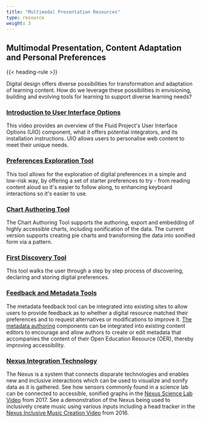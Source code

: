 ```yaml
---
title: "Multimodal Presentation Resources"
type: resource
weight: 3
---
```

## Multimodal Presentation, Content Adaptation and Personal Preferences

{{< heading-rule >}}

<p class="resource-intro">Digital design offers diverse possibilities for transformation and adaptation of learning content. How do we leverage these possibilities in envisioning, building and evolving tools for learning to support diverse learning needs?</p>

### [Introduction to User Interface Options](https://www.youtube.com/watch?v=63DqNgxtsrA)

This video provides an overview of the Fluid Project's User Interface Options (UIO) component, what it offers potential integrators, and its installation instructions. UIO allows users to personalise web content to meet their unique needs.

### [Preferences Exploration Tool](http://build.fluidproject.org/prefsEditors/demos/explorationTool/)

This tool allows for the exploration of digital preferences in a simple and low-risk way, by offering a set of starter preferences to try - from reading content aloud so it's easier to follow along, to enhancing keyboard interactions so it's easier to use.

### [Chart Authoring Tool](http://build.fluidproject.org/chartAuthoring/demos/)

The Chart Authoring Tool supports the authoring, export and embedding of highly accessible charts, including sonification of the data. The current version supports creating pie charts and transforming the data into sonified form via a pattern.

### [First Discovery Tool](https://build.fluidproject.org/first-discovery/demos/)

This tool walks the user through a step by step process of discovering, declaring and storing digital preferences.

### [Feedback and Metadata Tools](http://metadata.floeproject.org/demos/feedback/)

The metadata feedback tool can be integrated into existing sites to allow users to provide feedback as to whether a digital resource matched their preferences and to request alternatives or modifications to improve it. [The metadata authoring](https://metadata.floeproject.org/demos/metadata/) components can be integrated into existing content editors to encourage and allow authors to create or edit metadata that accompanies the content of their Open Education Resource (OER), thereby improving accessibility.

### [Nexus Integration Technology](https://wiki.gpii.net/w/Nexus_API)

The Nexus is a system that connects disparate technologies and enables new and inclusive interactions which can be used to visualize and sonify data as it is gathered. See how sensors commonly found in a science lab can be connected to accessible, sonified graphs in the [Nexus Science Lab Video](https://www.youtube.com/watch?v=NNwc0VYRhUU&feature=youtu.be) from 2017. See a demonstration of the Nexus being used to inclusively create music using various inputs including a head tracker in the
[Nexus Inclusive Music Creation Video](https://www.youtube.com/watch?v=7R_pz2Fz4qE&feature=youtu.be) from 2016.
